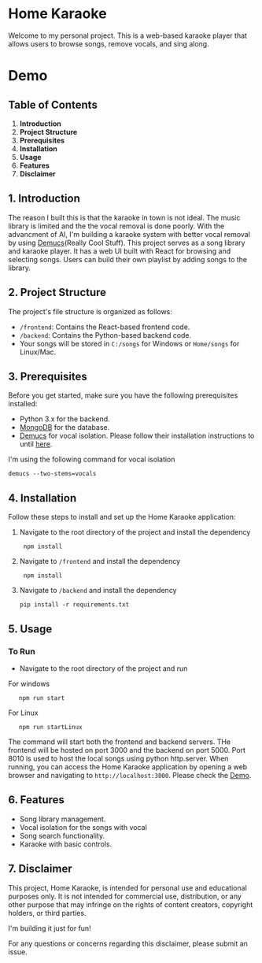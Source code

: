 # Home Karaoke
Welcome to my personal project. This is a web-based karaoke player that allows users to browse songs, remove vocals, and sing along.
# Demo

## Table of Contents

1. **Introduction**
2. **Project Structure**
3. **Prerequisites**
4. **Installation**
5. **Usage**
6. **Features**
7. **Disclaimer**

## 1. Introduction

The reason I built this is that the karaoke in town is not ideal. The music library is limited and the the vocal removal is done poorly. With the advancment of AI, I'm building a karaoke system with better vocal removal by using  [Demucs](https://github.com/facebookresearch/demucs)(Really Cool Stuff). 
This project serves as a song library and karaoke player. It has a web UI built with React for browsing and selecting songs. Users can build their own playlist by adding songs to the library.

## 2. Project Structure

The project's file structure is organized as follows:

- `/frontend`: Contains the React-based frontend code.
- `/backend`: Contains the Python-based backend code.
- Your songs will be stored in `C:/songs` for Windows or `Home/songs` for Linux/Mac.

## 3. Prerequisites

Before you get started, make sure you have the following prerequisites installed:
- Python 3.x for the backend.
- [MongoDB](https://www.mongodb.com/docs/manual/administration/install-community/) for the database.
- [Demucs](https://github.com/facebookresearch/demucs) for vocal isolation. Please follow their installation instructions to until [here](https://github.com/facebookresearch/demucs#for-musicians).

I'm using the following command for vocal isolation
```
demucs --two-stems=vocals
```

## 4. Installation

Follow these steps to install and set up the Home Karaoke application:

1. Navigate to the root directory of the project and install the dependency

   ```
    npm install
   ```
2. Navigate to `/frontend` and install the dependency
   ```
    npm install
   ```
3. Navigate to `/backend` and install the dependency
   ```
   pip install -r requirements.txt
   ```

## 5. Usage

### To Run
- Navigate to the root directory of the project and run

For windows
```
   npm run start
```

For Linux
```
   npm run startLinux
```
The command will start both the frontend and backend servers. THe frontend will be hosted on port 3000 and the backend on port 5000. Port 8010 is used to host the local songs using python http.server.
 When running, you can access the Home Karaoke application by opening a web browser and navigating to `http://localhost:3000`. Please check the [Demo](https://github.com/Misachu10032/Demo).


## 6. Features

- Song library management.
- Vocal isolation for the songs with vocal
- Song search functionality.
- Karaoke with basic controls.

## 7. Disclaimer

This project, Home Karaoke, is intended for personal use and educational purposes only. It is not intended for commercial use, distribution, or any other purpose that may infringe on the rights of content creators, copyright holders, or third parties.

I'm building it just for fun!

For any questions or concerns regarding this disclaimer, please submit an issue.